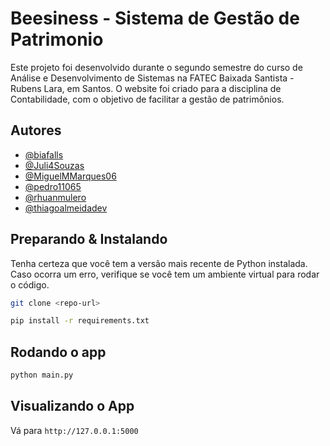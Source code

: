 # Beesiness - Sistema de Gestão de Patrimonio

Este projeto foi desenvolvido durante o segundo semestre do curso de Análise e Desenvolvimento de Sistemas na FATEC Baixada Santista - Rubens Lara, em Santos. O website foi criado para a disciplina de Contabilidade, com o objetivo de facilitar a gestão de patrimônios.

## Autores

- [@biafalls](https://www.github.com/biafalls)
- [@Juli4Souzas](https://www.github.com/Juli4Souzas)
- [@MiguelMMarques06](https://www.github.com/MiguelMMarques06)
- [@pedro11065](https://github.com/pedro11065)
- [@rhuanmulero](https://github.com/rhuanmulero)
- [@thiagoalmeidadev](https://www.github.com/thiagoalmeidadev)


## Preparando & Instalando

Tenha certeza que você tem a versão mais recente de Python instalada.
Caso ocorra um erro, verifique se você tem um ambiente virtual para rodar o código.

```bash
git clone <repo-url>
```

```bash
pip install -r requirements.txt
```

## Rodando o app

```bash
python main.py
```

## Visualizando o App

Vá para `http://127.0.0.1:5000`
